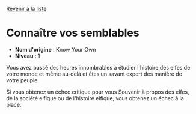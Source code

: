[Revenir à la liste](..)

# Connaître vos semblables

 * **Nom d'origine** : Know Your Own
 * **Niveau** : 1


<p>Vous avez passé des heures innombrables à étudier l'histoire des elfes de votre monde et même au-delà et êtes un savant expert des manière de votre peuple.</p>
<p>Si vous obtenez un échec critique pour vous Souvenir à propos des elfes, de la société elfique ou de l'histoire elfique, vous obtenez un échec à la place.</p>